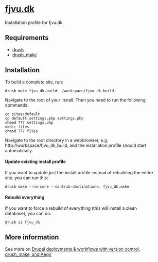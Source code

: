 [fjvu.dk](http://fjvu.dk)
==

Installation profile for fjvu.dk.

Requirements
------------

* [drush](http://drupal.org/project/drush) 
* [drush_make](http://drupal.org/project/drush_make)

Installation
------------

To build a complete site, run:

    drush make fjvu_dk.build ~/workspace/fjvu_dk_build

Navigate to the root of your install. Then you need to run the following commands:

    cd sites/default
    cp default.settings.php settings.php
    chmod 777 settings.php
    mkdir files
    chmod 777 files

Navigate to the root directory in a webbrowser, e.g. http://workspace/fjvu_dk_build, and the installation profile should start automatically.

#### Update existing install profile ####

If you want to update just the install profile instead of rebuilding the
entire site, you can run this:

    drush make --no-core --contrib-destination=. fjvu_dk.make

#### Rebuild everything ####

If you want to force a rebuild of everything (this will install a clean database), you can do:

    drush si fjvu_dk

More information
----------------

See more on [Drupal deployments & workflows with version control, drush_make, and Aegir](http://www.migueljacq.com/content/drupal-deployments-workflows-version-control-drushmake-and-aegir)
